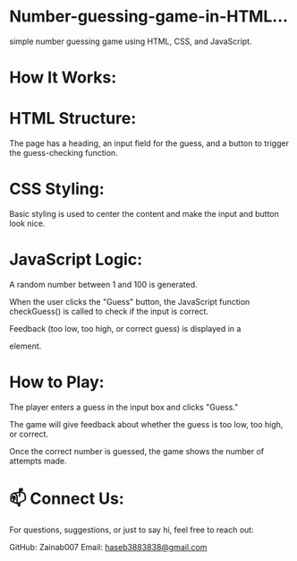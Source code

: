 # Number-guessing-game-in-HTML...
 simple number guessing game using HTML, CSS, and JavaScript.


# How It Works:
# HTML Structure:
The page has a heading, an input field for the guess, and a button to trigger the guess-checking function.

# CSS Styling:
Basic styling is used to center the content and make the input and button look nice.

# JavaScript Logic:
A random number between 1 and 100 is generated.

When the user clicks the "Guess" button, the JavaScript function checkGuess() is called to check if the input is correct.

Feedback (too low, too high, or correct guess) is displayed in a <p> element.



# How to Play:
The player enters a guess in the input box and clicks "Guess."

The game will give feedback about whether the guess is too low, too high, or correct.

Once the correct number is guessed, the game shows the number of attempts made.


# 📫 Connect Us:
For questions, suggestions, or just to say hi, feel free to reach out:

GitHub: Zainab007
Email: haseb3883838@gmail.com

